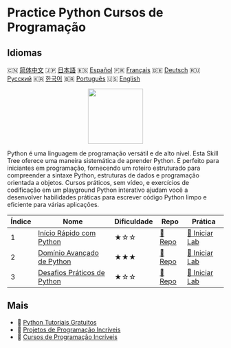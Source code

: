 # Practice Python Cursos de Programação

## Idiomas

🇨🇳 [简体中文](README_zh.md) 🇯🇵 [日本語](README_ja.md) 🇪🇸 [Español](README_es.md) 🇫🇷 [Français](README_fr.md) 🇩🇪 [Deutsch](README_de.md) 🇷🇺 [Русский](README_ru.md) 🇰🇷 [한국어](README_ko.md) 🇧🇷 [Português](README_pt.md) 🇺🇸 [English](README.md) 

<div align="center">
<img width="128px" src="https://file.labex.io/path/E4pVLzVNCjyM.png">
</div>

Python é uma linguagem de programação versátil e de alto nível. Esta Skill Tree oferece uma maneira sistemática de aprender Python. É perfeito para iniciantes em programação, fornecendo um roteiro estruturado para compreender a sintaxe Python, estruturas de dados e programação orientada a objetos. Cursos práticos, sem vídeo, e exercícios de codificação em um playground Python interativo ajudam você a desenvolver habilidades práticas para escrever código Python limpo e eficiente para várias aplicações.

|   Índice | Nome                                                                                  | Dificuldade   | Repo                                                                 | Prática                                                                   |
|----------|---------------------------------------------------------------------------------------|---------------|----------------------------------------------------------------------|---------------------------------------------------------------------------|
|        1 | [Início Rápido com Python](https://labex.io/pt/courses/quick-start-with-python)       | ★☆☆           | [🔗 Repo](https://github.com/labex-labs/quick-start-with-python)     | [🚀 Iniciar Lab](https://labex.io/pt/courses/quick-start-with-python)     |
|        2 | [Domínio Avançado de Python](https://labex.io/pt/courses/the-advanced-python-mastery) | ★★★           | [🔗 Repo](https://github.com/labex-labs/the-advanced-python-mastery) | [🚀 Iniciar Lab](https://labex.io/pt/courses/the-advanced-python-mastery) |
|        3 | [Desafios Práticos de Python](https://labex.io/pt/courses/python-practice-challenges) | ★☆☆           | [🔗 Repo](https://github.com/labex-labs/python-practice-challenges)  | [🚀 Iniciar Lab](https://labex.io/pt/courses/python-practice-challenges)  |

## Mais

- 🔗 [Python Tutoriais Gratuitos](https://github.com/labex-labs/python-free-tutorials)
- 🔗 [Projetos de Programação Incríveis](https://github.com/labex-labs/awesome-programming-projects)
- 🔗 [Cursos de Programação Incríveis](https://github.com/labex-labs/awesome-programming-courses)

